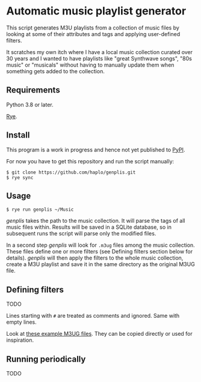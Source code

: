 # Automatic music playlist generator

This script generates M3U playlists from a collection of music files by looking at some of their attributes and tags and applying user-defined filters.

It scratches my own itch where I have a local music collection curated over 30 years and I wanted to have playlists like "great Synthwave songs", "80s music" or "musicals" without having to manually update them when something gets added to the collection.

## Requirements

Python 3.8 or later.

[Rye](https://rye.astral.sh/).

## Install

This program is a work in progress and hence not yet published to [PyPI](https://pypi.org/).

For now you have to get this repository and run the script manually:

    $ git clone https://github.com/haplo/genplis.git
    $ rye sync

## Usage

    $ rye run genplis ~/Music

*genplis* takes the path to the music collection.
It will parse the tags of all music files within.
Results will be saved in a SQLite database, so in subsequent runs the script will parse only the modified files.

In a second step *genplis* will look for `.m3ug` files among the music collection.
These files define one or more filters (see Defining filters section below for details).
*genplis* will then apply the filters to the whole music collection, create a M3U playlist and save it in the same directory as the original M3UG file.

## Defining filters

TODO

Lines starting with `#` are treated as comments and ignored.
Same with empty lines.

Look at [these example M3UG files](examples).
They can be copied directly or used for inspiration.

## Running periodically

TODO
